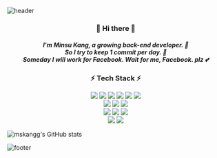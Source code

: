 <!--
**mskangg/mskangg** is a ✨ _special_ ✨ repository because its `README.md` (this file) appears on your GitHub profile.

Here are some ideas to get you started:

- 🔭 I’m currently working on ...
- 🌱 I’m currently learning ...
- 👯 I’m looking to collaborate on ...
- 🤔 I’m looking for help with ...
- 💬 Ask me about ...
- 📫 How to reach me: ...
- 😄 Pronouns: ...
- ⚡ Fun fact: ...
-->

![header](https://capsule-render.vercel.app/api?type=waving&color=auto&height=230&text=MinsuKang🌱&fontAlign=70&fontAlignY=40&section=header)

<h3 align="center">👋 Hi there 👋</h3>
<h5 align="center">I'm Minsu Kang, a growing back-end developer. 🌱<br> So I try to keep 1 commit per day. 🔭<br> Someday I will work for Facebook. Wait for me, Facebook. plz 💕 </h5>
<h3 align="center">⚡ Tech Stack ⚡</h3>

<p align="center">
<img src="https://img.shields.io/badge/Java-007396?style=flat-square&logo=Java&logoColor=white"/> <img src="https://img.shields.io/badge/SpringBoot-6DB33F?style=flat-square&logo=Spring&logoColor=white"/> <img src="https://img.shields.io/badge/MySQL-4479A1?style=flat-square&logo=MySQL&logoColor=white"/> <img src="https://img.shields.io/badge/Hibernate-59666C?style=flat-square&logo=Hibernate&logoColor=white"/> <img src="https://img.shields.io/badge/QueryDsl-1976D2?style=flat-square&logo=QIWI&logoColor=white"/> <img src="https://img.shields.io/badge/Gradle-02303A?style=flat-square&logo=Gradle&logoColor=white"/> 
<br>
<img src="https://img.shields.io/badge/JavaScript-F7DF1E?style=flat-square&logo=JavaScript&logoColor=white"/> <img src="https://img.shields.io/badge/Vue.js-4FC08D?style=flat-square&logo=Vue.js&logoColor=white"/> <img src="https://img.shields.io/badge/Node.js-339933?style=flat-square&logo=Node.js&logoColor=white"/> 
<br>
<img src="https://img.shields.io/badge/HyperledgerFabric-2F3134?style=flat-square&logo=Hyperledger&logoColor=white"/> <img src="https://img.shields.io/badge/Golang-00ADD8?style=flat-square&logo=Go&logoColor=white"/> <img src="https://img.shields.io/badge/Docker-2496ED?style=flat-square&logo=Docker&logoColor=white"/> 
<br>
<img src="https://img.shields.io/badge/AutoHotkey-334455?style=flat-square&logo=AutoHotkey&logoColor=white"/> <img src="https://img.shields.io/badge/Python-3776AB?style=flat-square&logo=Python&logoColor=white"/> 
</p>

![mskangg's GitHub stats](https://github-readme-stats.vercel.app/api?username=mskangg&count_private=true&show_icons=true&theme=tokyonight)

![footer](https://capsule-render.vercel.app/api?type=waving&color=auto&height=200&fontAlign=70&fontAlignY=40&section=footer)
